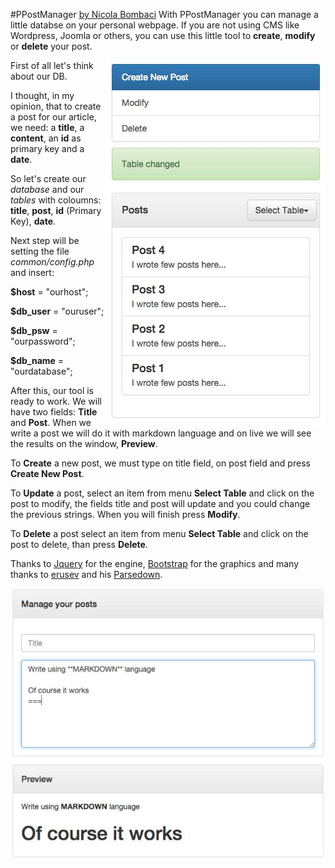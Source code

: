 #PPostManager [by Nicola Bombaci](http://nicolabombaci.com/ "Nicola Bombaci Webpage")
With PPostManager you can manage a little databse on your personal webpage. If you are not using CMS like Wordpress,
Joomla or others, you can use this little tool to **create**, **modify** or **delete** your post.
 
<img style="float:right!important" src="./img/sidePPost.jpg">
 
First of all let's think about our DB.
 
I thought, in my opinion, that to create a post for our article, we need: a **title**, a **content**, an **id** as primary key 
and a **date**.
 
So let's create our *database* and our *tables* with coloumns: **title**, **post**, **id** (Primary Key), **date**.

Next step will be setting the file *common/config.php* and insert:

**$host** = "ourhost";

**$db_user** = "ouruser";

**$db_psw** = "ourpassword";

**$db_name** = "ourdatabase";

After this, our tool is ready to work. We will have two fields: **Title** and **Post**. When we write a post we will do it
with markdown language and on live we will see the results on the window, **Preview**.

To **Create** a new post, we must type on title field, on post field and press **Create New Post**.

To **Update** a post, select an item from menu **Select Table** and click on the post to modify, the fields title and post will update
and you could change the previous strings. When you will finish press **Modify**.

To **Delete** a post select an item from menu **Select Table** and click on the post to delete, than press **Delete**.

Thanks to [Jquery](https://jquery.com/ "Jquery") for the engine, [Bootstrap](http://getbootstrap.com/ "Bootstrap") for the graphics
and many thanks to [erusev](https://github.com/erusev "erusev") and his [Parsedown](https://github.com/erusev/parsedown "Parser Markdown").

<img style="display:block!important;margin-left:auto!important;margin-right:auto!important;" src="./img/mainPPost.jpg">